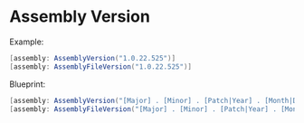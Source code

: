 # Assembly Version

Example:
```csharp
[assembly: AssemblyVersion("1.0.22.525")]
[assembly: AssemblyFileVersion("1.0.22.525")]
```

Blueprint:
```csharp
[assembly: AssemblyVersion("[Major] . [Minor] . [Patch|Year] . [Month|Day]")]
[assembly: AssemblyFileVersion("[Major] . [Minor] . [Patch|Year] . [Month|Day]")]
```
